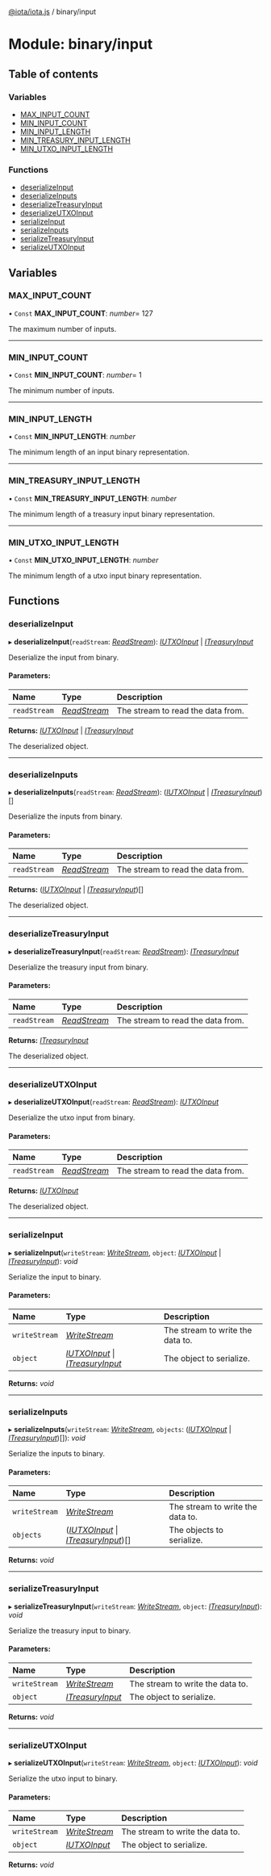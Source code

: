[@iota/iota.js](../README.md) / binary/input

# Module: binary/input

## Table of contents

### Variables

- [MAX\_INPUT\_COUNT](binary_input.md#max_input_count)
- [MIN\_INPUT\_COUNT](binary_input.md#min_input_count)
- [MIN\_INPUT\_LENGTH](binary_input.md#min_input_length)
- [MIN\_TREASURY\_INPUT\_LENGTH](binary_input.md#min_treasury_input_length)
- [MIN\_UTXO\_INPUT\_LENGTH](binary_input.md#min_utxo_input_length)

### Functions

- [deserializeInput](binary_input.md#deserializeinput)
- [deserializeInputs](binary_input.md#deserializeinputs)
- [deserializeTreasuryInput](binary_input.md#deserializetreasuryinput)
- [deserializeUTXOInput](binary_input.md#deserializeutxoinput)
- [serializeInput](binary_input.md#serializeinput)
- [serializeInputs](binary_input.md#serializeinputs)
- [serializeTreasuryInput](binary_input.md#serializetreasuryinput)
- [serializeUTXOInput](binary_input.md#serializeutxoinput)

## Variables

### MAX\_INPUT\_COUNT

• `Const` **MAX\_INPUT\_COUNT**: *number*= 127

The maximum number of inputs.

___

### MIN\_INPUT\_COUNT

• `Const` **MIN\_INPUT\_COUNT**: *number*= 1

The minimum number of inputs.

___

### MIN\_INPUT\_LENGTH

• `Const` **MIN\_INPUT\_LENGTH**: *number*

The minimum length of an input binary representation.

___

### MIN\_TREASURY\_INPUT\_LENGTH

• `Const` **MIN\_TREASURY\_INPUT\_LENGTH**: *number*

The minimum length of a treasury input binary representation.

___

### MIN\_UTXO\_INPUT\_LENGTH

• `Const` **MIN\_UTXO\_INPUT\_LENGTH**: *number*

The minimum length of a utxo input binary representation.

## Functions

### deserializeInput

▸ **deserializeInput**(`readStream`: [*ReadStream*](../classes/utils_readstream.readstream.md)): [*IUTXOInput*](../interfaces/models_iutxoinput.iutxoinput.md) \| [*ITreasuryInput*](../interfaces/models_itreasuryinput.itreasuryinput.md)

Deserialize the input from binary.

#### Parameters:

Name | Type | Description |
:------ | :------ | :------ |
`readStream` | [*ReadStream*](../classes/utils_readstream.readstream.md) | The stream to read the data from.   |

**Returns:** [*IUTXOInput*](../interfaces/models_iutxoinput.iutxoinput.md) \| [*ITreasuryInput*](../interfaces/models_itreasuryinput.itreasuryinput.md)

The deserialized object.

___

### deserializeInputs

▸ **deserializeInputs**(`readStream`: [*ReadStream*](../classes/utils_readstream.readstream.md)): ([*IUTXOInput*](../interfaces/models_iutxoinput.iutxoinput.md) \| [*ITreasuryInput*](../interfaces/models_itreasuryinput.itreasuryinput.md))[]

Deserialize the inputs from binary.

#### Parameters:

Name | Type | Description |
:------ | :------ | :------ |
`readStream` | [*ReadStream*](../classes/utils_readstream.readstream.md) | The stream to read the data from.   |

**Returns:** ([*IUTXOInput*](../interfaces/models_iutxoinput.iutxoinput.md) \| [*ITreasuryInput*](../interfaces/models_itreasuryinput.itreasuryinput.md))[]

The deserialized object.

___

### deserializeTreasuryInput

▸ **deserializeTreasuryInput**(`readStream`: [*ReadStream*](../classes/utils_readstream.readstream.md)): [*ITreasuryInput*](../interfaces/models_itreasuryinput.itreasuryinput.md)

Deserialize the treasury input from binary.

#### Parameters:

Name | Type | Description |
:------ | :------ | :------ |
`readStream` | [*ReadStream*](../classes/utils_readstream.readstream.md) | The stream to read the data from.   |

**Returns:** [*ITreasuryInput*](../interfaces/models_itreasuryinput.itreasuryinput.md)

The deserialized object.

___

### deserializeUTXOInput

▸ **deserializeUTXOInput**(`readStream`: [*ReadStream*](../classes/utils_readstream.readstream.md)): [*IUTXOInput*](../interfaces/models_iutxoinput.iutxoinput.md)

Deserialize the utxo input from binary.

#### Parameters:

Name | Type | Description |
:------ | :------ | :------ |
`readStream` | [*ReadStream*](../classes/utils_readstream.readstream.md) | The stream to read the data from.   |

**Returns:** [*IUTXOInput*](../interfaces/models_iutxoinput.iutxoinput.md)

The deserialized object.

___

### serializeInput

▸ **serializeInput**(`writeStream`: [*WriteStream*](../classes/utils_writestream.writestream.md), `object`: [*IUTXOInput*](../interfaces/models_iutxoinput.iutxoinput.md) \| [*ITreasuryInput*](../interfaces/models_itreasuryinput.itreasuryinput.md)): *void*

Serialize the input to binary.

#### Parameters:

Name | Type | Description |
:------ | :------ | :------ |
`writeStream` | [*WriteStream*](../classes/utils_writestream.writestream.md) | The stream to write the data to.   |
`object` | [*IUTXOInput*](../interfaces/models_iutxoinput.iutxoinput.md) \| [*ITreasuryInput*](../interfaces/models_itreasuryinput.itreasuryinput.md) | The object to serialize.    |

**Returns:** *void*

___

### serializeInputs

▸ **serializeInputs**(`writeStream`: [*WriteStream*](../classes/utils_writestream.writestream.md), `objects`: ([*IUTXOInput*](../interfaces/models_iutxoinput.iutxoinput.md) \| [*ITreasuryInput*](../interfaces/models_itreasuryinput.itreasuryinput.md))[]): *void*

Serialize the inputs to binary.

#### Parameters:

Name | Type | Description |
:------ | :------ | :------ |
`writeStream` | [*WriteStream*](../classes/utils_writestream.writestream.md) | The stream to write the data to.   |
`objects` | ([*IUTXOInput*](../interfaces/models_iutxoinput.iutxoinput.md) \| [*ITreasuryInput*](../interfaces/models_itreasuryinput.itreasuryinput.md))[] | The objects to serialize.    |

**Returns:** *void*

___

### serializeTreasuryInput

▸ **serializeTreasuryInput**(`writeStream`: [*WriteStream*](../classes/utils_writestream.writestream.md), `object`: [*ITreasuryInput*](../interfaces/models_itreasuryinput.itreasuryinput.md)): *void*

Serialize the treasury input to binary.

#### Parameters:

Name | Type | Description |
:------ | :------ | :------ |
`writeStream` | [*WriteStream*](../classes/utils_writestream.writestream.md) | The stream to write the data to.   |
`object` | [*ITreasuryInput*](../interfaces/models_itreasuryinput.itreasuryinput.md) | The object to serialize.    |

**Returns:** *void*

___

### serializeUTXOInput

▸ **serializeUTXOInput**(`writeStream`: [*WriteStream*](../classes/utils_writestream.writestream.md), `object`: [*IUTXOInput*](../interfaces/models_iutxoinput.iutxoinput.md)): *void*

Serialize the utxo input to binary.

#### Parameters:

Name | Type | Description |
:------ | :------ | :------ |
`writeStream` | [*WriteStream*](../classes/utils_writestream.writestream.md) | The stream to write the data to.   |
`object` | [*IUTXOInput*](../interfaces/models_iutxoinput.iutxoinput.md) | The object to serialize.    |

**Returns:** *void*
